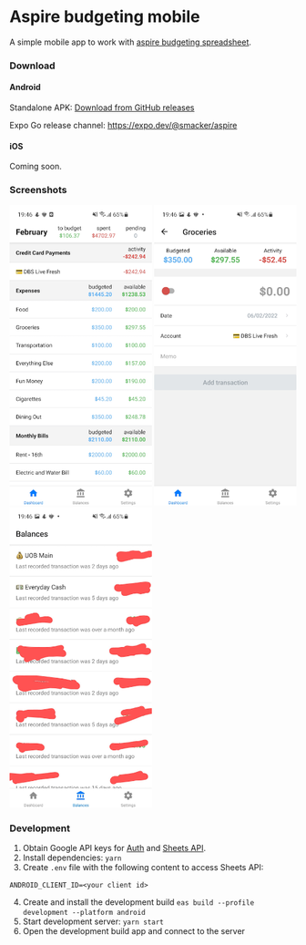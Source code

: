 # Aspire budgeting mobile

A simple mobile app to work with [aspire budgeting spreadsheet](https://aspirebudget.com/).

### Download

#### Android

Standalone APK: [Download from GitHub releases](https://github.com/smacker/aspire-budget/releases)

Expo Go release channel: https://expo.dev/@smacker/aspire

#### iOS

Coming soon.

### Screenshots

<img src="https://raw.githubusercontent.com/smacker/aspire-budget/master/.github/images/Dashboard.png" alt="Dashboard" width="250" /> <img src="https://raw.githubusercontent.com/smacker/aspire-budget/master/.github/images/Add-transaction.png" alt="Add transaction" width="250" /> <img src="https://raw.githubusercontent.com/smacker/aspire-budget/master/.github/images/Balances.png" alt="Balances" width="250" />

### Development

1. Obtain Google API keys for [Auth](https://docs.expo.dev/guides/authentication/#google) and [Sheets API](https://developers.google.com/sheets/api/guides/authorizing).
2. Install dependencies: `yarn`
3. Create `.env` file with the following content to access Sheets API:

```
ANDROID_CLIENT_ID=<your client id>
```

4. Create and install the development build `eas build --profile development --platform android`
5. Start development server: `yarn start`
6. Open the development build app and connect to the server
